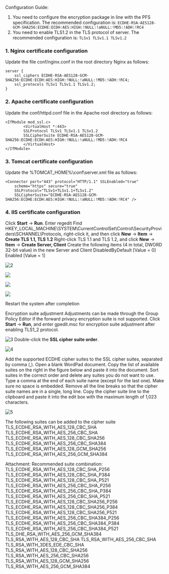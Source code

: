 Configuration Guide:
1. You need to configure the encryption package in line with the PFS specification. The recommended configuration is:
`ECDHE-RSA-AES128-GCM-SHA256:ECDHE:ECDH:AES:HIGH:!NULL:!aNULL:!MD5:!ADH:!RC4`
2. You need to enable TLS1.2 in the TLS protocol of server. The recommended configuration is:
`TLSv1 TLSv1.1 TLSv1.2`

### 1. Nginx certificate configuration

Update the file conf/nginx.conf in the root directory Nginx as follows:
```
server {
	ssl_ciphers ECDHE-RSA-AES128-GCM-SHA256:ECDHE:ECDH:AES:HIGH:!NULL:!aNULL:!MD5:!ADH:!RC4;
	ssl_protocols TLSv1 TLSv1.1 TLSv1.2;
}
```

### 2. Apache certificate configuration

Update the conf/httpd.conf file in the Apache root directory as follows:
```
<IfModule mod_ssl.c>
        <VirtualHost *:443>
		SSLProtocol TLSv1 TLSv1.1 TLSv1.2
		SSLCipherSuite ECDHE-RSA-AES128-GCM-SHA256:ECDHE:ECDH:AES:HIGH:!NULL:!aNULL:!MD5:!ADH:!RC4
		</VirtualHost>
</IfModule>
```

### 3. Tomcat certificate configuration
Update the %TOMCAT_HOME%\conf\server.xml file as follows:
```
<Connector port="443" protocol="HTTP/1.1" SSLEnabled="true"
    scheme="https" secure="true"
    SSLProtocol="TLSv1+TLSv1.1+TLSv1.2"
    SSLCipherSuite="ECDHE-RSA-AES128-GCM-SHA256:ECDHE:ECDH:AES:HIGH:!NULL:!aNULL:!MD5:!ADH:!RC4" />
```

### 4. IIS certificate configuration
Click **Start** -> **Run**. Enter regedit
Find HKEY_LOCAL_MACHINE\SYSTEM\CurrentControlSet\Control\SecurityProviders\SCHANNEL\Protocols, right-click it, and then click **New** -> **Item** -> **Create TLS 1.1, TLS 1.2**
Right-click TLS 1.1 and TLS 1.2, and click **New** -> **Item** -> **Create Server, Client**
Create the following items (4 in total, DWORD 32-bit value) in the new Server and Client
DisabledByDefault [Value = 0]
Enabled [Value = 1]

![2](https://main.qcloudimg.com/raw/ae6bc5b29dd13f19ef639a6a479ecfcf.png)

![](https://main.qcloudimg.com/raw/c5f17d22c1f9bdbbf47105b925e784d9.png)

![](https://main.qcloudimg.com/raw/5e36aa88e7354c93e0f7bcc18b94db93.png)

![](https://main.qcloudimg.com/raw/6f7df0665ff13291154160052781ecd6.png)

Restart the system after completion

Encryption suite adjustment
Adjustments can be made through the Group Policy Editor if the forward privacy encryption suite is not supported.
Click **Start** -> **Run**, and enter gpedit.msc for encryption suite adjustment after enabling TLS1_2 protocol.

![3](https://main.qcloudimg.com/raw/86b2195e436d0276ea3069c8916a6003.png)
Double-click the **SSL cipher suite order**.

![4](https://main.qcloudimg.com/raw/bdfd7424be1b0644118e9172738320c5.png)

Add the supported ECDHE cipher suites to the SSL cipher suites, separated by comma (,).
Open a blank WordPad document.
Copy the list of available suites on the right in the figure below and paste it into the document.
Sort suites in the correct order and delete any suites you do not want to use.
Type a comma at the end of each suite name (except for the last one). Make sure no space is embedded.
Remove all the line breaks so that the cipher suite names are in a single, long line.
Copy the cipher suite line to the clipboard and paste it into the edit box with the maximum length of 1,023 characters.

![5](https://main.qcloudimg.com/raw/2214ae20462cd0aeaa8a4593bea7f40e.png)

The following suites can be added to the cipher suite
TLS_ECDHE_RSA_WITH_AES_128_CBC_SHA
TLS_ECDHE_RSA_WITH_AES_256_CBC_SHA
TLS_ECDHE_RSA_WITH_AES_128_CBC_SHA256
TLS_ECDHE_RSA_WITH_AES_256_CBC_SHA384
TLS_ECDHE_RSA_WITH_AES_128_GCM_SHA256
TLS_ECDHE_RSA_WITH_AES_256_GCM_SHA384

Attachment:
Recommended suite combination:
TLS_ECDHE_RSA_WITH_AES_128_CBC_SHA_P256
TLS_ECDHE_RSA_WITH_AES_128_CBC_SHA_P384
TLS_ECDHE_RSA_WITH_AES_128_CBC_SHA_P521
TLS_ECDHE_RSA_WITH_AES_256_CBC_SHA_P256
TLS_ECDHE_RSA_WITH_AES_256_CBC_SHA_P384
TLS_ECDHE_RSA_WITH_AES_256_CBC_SHA_P521
TLS_ECDHE_RSA_WITH_AES_128_CBC_SHA256_P256
TLS_ECDHE_RSA_WITH_AES_128_CBC_SHA256_P384
TLS_ECDHE_RSA_WITH_AES_128_CBC_SHA256_P521
TLS_ECDHE_RSA_WITH_AES_256_CBC_SHA384_P256
TLS_ECDHE_RSA_WITH_AES_256_CBC_SHA384_P384
TLS_ECDHE_RSA_WITH_AES_256_CBC_SHA384_P521
TLS_DHE_RSA_WITH_AES_256_GCM_SHA384
TLS_RSA_WITH_AES_128_CBC_SHA
TLS_RSA_WITH_AES_256_CBC_SHA
TLS_RSA_WITH_3DES_EDE_CBC_SHA
TLS_RSA_WITH_AES_128_CBC_SHA256
TLS_RSA_WITH_AES_256_CBC_SHA256
TLS_RSA_WITH_AES_128_GCM_SHA256
TLS_RSA_WITH_AES_256_GCM_SHA384
